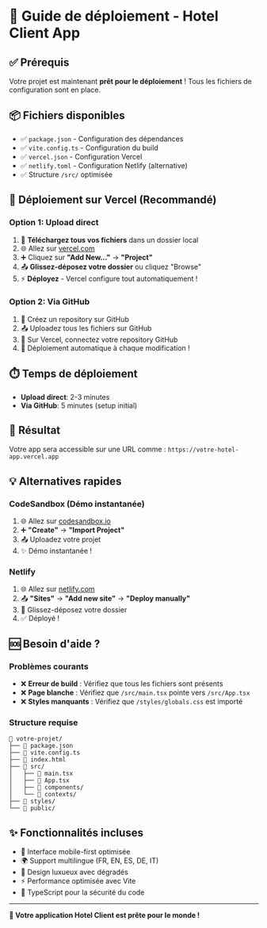 # 🚀 Guide de déploiement - Hotel Client App

## ✅ Prérequis
Votre projet est maintenant **prêt pour le déploiement** ! Tous les fichiers de configuration sont en place.

## 📦 Fichiers disponibles
- ✅ `package.json` - Configuration des dépendances
- ✅ `vite.config.ts` - Configuration du build
- ✅ `vercel.json` - Configuration Vercel
- ✅ `netlify.toml` - Configuration Netlify (alternative)
- ✅ Structure `/src/` optimisée

## 🎯 Déploiement sur Vercel (Recommandé)

### Option 1: Upload direct
1. 📁 **Téléchargez tous vos fichiers** dans un dossier local
2. 🌐 Allez sur [vercel.com](https://vercel.com) 
3. ➕ Cliquez sur **"Add New..."** → **"Project"**
4. 📤 **Glissez-déposez votre dossier** ou cliquez "Browse"
5. ⚡ **Déployez** - Vercel configure tout automatiquement !

### Option 2: Via GitHub 
1. 📂 Créez un repository sur GitHub
2. 📤 Uploadez tous les fichiers sur GitHub
3. 🔗 Sur Vercel, connectez votre repository GitHub
4. 🔄 Déploiement automatique à chaque modification !

## ⏱️ Temps de déploiement
- **Upload direct**: 2-3 minutes
- **Via GitHub**: 5 minutes (setup initial)

## 🎉 Résultat
Votre app sera accessible sur une URL comme :
`https://votre-hotel-app.vercel.app`

## 💡 Alternatives rapides

### CodeSandbox (Démo instantanée)
1. 🌐 Allez sur [codesandbox.io](https://codesandbox.io)
2. ➕ **"Create"** → **"Import Project"**
3. 📤 Uploadez votre projet
4. ✨ Démo instantanée !

### Netlify
1. 🌐 Allez sur [netlify.com](https://netlify.com)
2. 📤 **"Sites"** → **"Add new site"** → **"Deploy manually"**
3. 📁 Glissez-déposez votre dossier
4. ✅ Déployé !

## 🆘 Besoin d'aide ?

### Problèmes courants
- ❌ **Erreur de build** : Vérifiez que tous les fichiers sont présents
- ❌ **Page blanche** : Vérifiez que `/src/main.tsx` pointe vers `/src/App.tsx`
- ❌ **Styles manquants** : Vérifiez que `/styles/globals.css` est importé

### Structure requise
```
📁 votre-projet/
├── 📄 package.json
├── 📄 vite.config.ts 
├── 📄 index.html
├── 📁 src/
│   ├── 📄 main.tsx
│   ├── 📄 App.tsx
│   ├── 📁 components/
│   └── 📁 contexts/
├── 📁 styles/
└── 📁 public/
```

## ✨ Fonctionnalités incluses
- 📱 Interface mobile-first optimisée
- 🌍 Support multilingue (FR, EN, ES, DE, IT)
- 🎨 Design luxueux avec dégradés
- ⚡ Performance optimisée avec Vite
- 🔐 TypeScript pour la sécurité du code

---

**🎉 Votre application Hotel Client est prête pour le monde !**